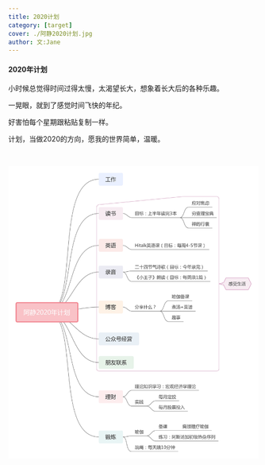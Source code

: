 ```yaml
---
title: 2020计划
category: [target]
cover: ./阿静2020计划.jpg
author: 文:Jane
---
```


#### 2020年计划

小时候总觉得时间过得太慢，太渴望长大，想象着长大后的各种乐趣。

一晃眼，就到了感觉时间飞快的年纪。

好害怕每个星期跟粘贴复制一样。

计划，当做2020的方向，愿我的世界简单，温暖。


&emsp;&emsp;


![2020计划](./阿静2020计划.jpg)
